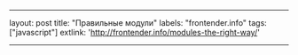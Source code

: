 ---

layout: post
title: "Правильные модули"
labels: "frontender.info"
tags: ["javascript"]
extlink: 'http://frontender.info/modules-the-right-way/'

---